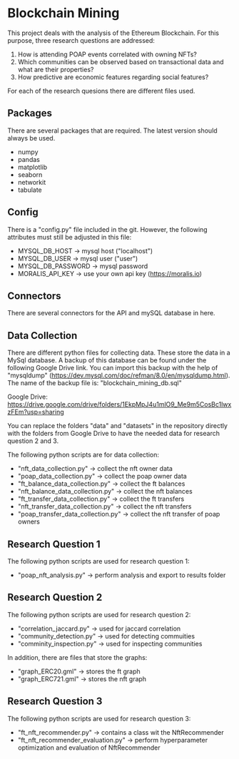 # Blockchain Mining

This project deals with the analysis of the Ethereum Blockchain. For this purpose, three research questions are addressed:

1. How is attending POAP events correlated with owning NFTs?
2. Which communities can be observed based on transactional data and what are their properties?
3. How predictive are economic features regarding social features?

For each of the research quesions there are different files used.

## Packages

There are several packages that are required. The latest version should always be used.

- numpy
- pandas
- matplotlib
- seaborn
- networkit
- tabulate

## Config

There is a "config.py" file included in the git. However, the following attributes must still be adjusted in this file:

- MYSQL_DB_HOST -> mysql host ("localhost")
- MYSQL_DB_USER -> mysql user ("user")
- MYSQL_DB_PASSWORD -> mysql password
- MORALIS_API_KEY -> use your own api key (https://moralis.io)

## Connectors

There are several connectors for the API and mySQL database in here.

## Data Collection
There are different python files for collecting data. These store the data in a MySql database. A backup of this database can be found under the following Google Drive link. You can import this backup with the help of "mysqldump" (https://dev.mysql.com/doc/refman/8.0/en/mysqldump.html). The name of the backup file is: "blockchain_mining_db.sql"

Google Drive: https://drive.google.com/drive/folders/1EkpMpJ4u1mlO9_Me9m5CosBc1lwxzFEm?usp=sharing

You can replace the folders "data" and "datasets" in the repository directly with the folders from Google Drive to have the needed data for research question 2 and 3.

The following python scripts are for data collection:

- "nft_data_collection.py" -> collect the nft owner data
- "poap_data_collection.py" -> collect the poap owner data
- "ft_balance_data_collection.py" -> collect the ft balances
- "nft_balance_data_collection.py" -> collect the nft balances
- "ft_transfer_data_collection.py" -> collect the ft transfers
- "nft_transfer_data_collection.py" -> collect the nft transfers
- "poap_transfer_data_collection.py" -> collect the nft transfer of poap owners


## Research Question 1

The following python scripts are used for research question 1:

- "poap_nft_analysis.py" -> perform analysis and export to results folder

## Research Question 2

The following python scripts are used for research question 2:

- "correlation_jaccard.py" -> used for jaccard correlation
- "community_detection.py" -> used for detecting commuities
- "comminity_inspection.py" -> used for inspecting communities

In addition, there are files that store the graphs:

- "graph_ERC20.gml" -> stores the ft graph
- "graph_ERC721.gml" -> stores the nft graph

## Research Question 3

The following python scripts are used for research question 3:

- "ft_nft_recommender.py" -> contains a class wit the NftRecommender
- "ft_nft_recommender_evaluation.py" -> perform hyperparameter optimization and evaluation of NftRecommender


